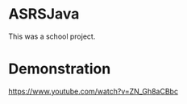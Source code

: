 ASRSJava
========
This was a school project.

Demonstration
========
https://www.youtube.com/watch?v=ZN_Gh8aCBbc
